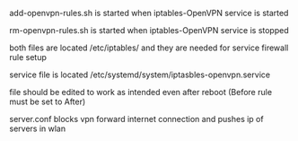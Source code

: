 add-openvpn-rules.sh is started when iptables-OpenVPN service is started

rm-openvpn-rules.sh is started when iptables-OpenVPN service is stopped

both files are located /etc/iptables/ and they are needed for service firewall rule setup


service file is located /etc/systemd/system/iptasbles-openvpn.service 

file should be edited to work as intended even after reboot (Before rule must be set to After)


server.conf blocks vpn forward internet connection and pushes ip of servers in wlan